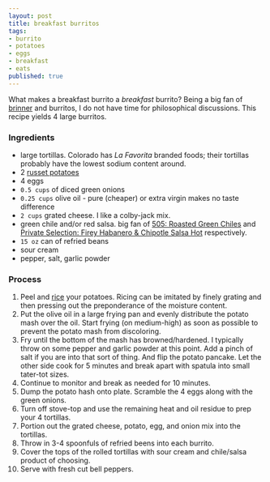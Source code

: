 ```yaml
---
layout: post
title: breakfast burritos
tags:
- burrito
- potatoes
- eggs
- breakfast
- eats
published: true
---
```

What makes a breakfast burrito a _breakfast_ burrito? Being a big fan of
[brinner](http://www.urbandictionary.com/define.php?term=brinner) and
burritos, I do not have time for philosophical discussions.
This recipe yields 4 large burritos.

### Ingredients
- large tortillas. Colorado has _La Favorita_ branded foods; their tortillas
probably have the lowest sodium content around.
- 2 [russet potatoes](http://www.produceoasis.com/ProductDetailPage/TabId/272/pid/408/Vegetables/Russet-Potato.aspx)
- 4 eggs
- `0.5 cups` of diced green onions
- `0.25 cups` olive oil - pure (cheaper) or extra virgin makes no taste difference
- `2 cups` grated cheese. I like a colby-jack mix.
- green chile and/or red salsa. big fan of
[505: Roasted Green Chiles](http://www.505chile.com/products.aspx) and
[Private Selection: Firey Habanero & Chipotle Salsa Hot](http://www.privateselection.com/artisan-products/snacks/salsas/)
respectively.
- `15 oz` can of refried beans
- sour cream
- pepper, salt, garlic powder

### Process
1. Peel and [rice](http://culinaryarts.about.com/od/glossary/g/Potato-Ricer.htm)
your potatoes. Ricing can be imitated by finely grating and then pressing out
the preponderance of the moisture content.
2. Put the olive oil in a large frying pan and evenly distribute the potato
mash over the oil. Start frying (on medium-high) as soon as possible to prevent
the potato mash from discoloring.
3. Fry until the bottom of the mash has browned/hardened. I typically throw on
some pepper and garlic powder at this point. Add a pinch of salt if you are
into that sort of thing. And flip the potato pancake. Let the other side cook
for 5 minutes and break apart with spatula into small tater-tot sizes. 
4. Continue to monitor and break as needed for 10 minutes.
5. Dump the potato hash onto plate. Scramble the 4 eggs along with the green onions.
6. Turn off stove-top and use the remaining heat and oil residue to prep your
4 tortillas.
7. Portion out the grated cheese, potato, egg, and onion mix into the tortillas.
8. Throw in 3-4 spoonfuls of refried beens into each burrito.
9. Cover the tops of the rolled tortillas with sour cream
and chile/salsa product of choosing.
10. Serve with fresh cut bell peppers.
